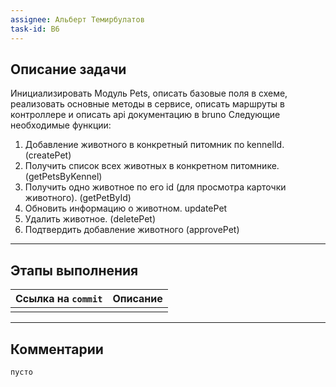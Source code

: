 ```yaml
---
assignee: Альберт Темирбулатов
task-id: B6
---
```

## **Описание задачи**

Инициализировать Модуль Pets, описать базовые поля в схеме,  реализовать основные методы в сервисе, описать маршруты в контроллере и описать api документацию в bruno
Следующие необходимые функции:
1) Добавление животного в конкретный питомник по kennelId. (createPet)
2) Получить список всех животных в конкретном питомнике. (getPetsByKennel)
3) Получить одно животное по его id (для просмотра карточки животного). (getPetById)
4) Обновить информацию о животном. updatePet
5) Удалить животное. (deletePet)
6) Подтвердить добавление животного (approvePet)

---
## **Этапы выполнения**

| Ссылка на `commit` | Описание |
| ------------------ | -------- |
|                    |          |

---
## **Комментарии**

`пусто`